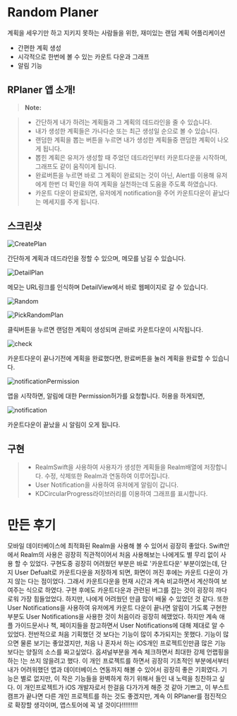 **Random Planer**
==================
계획을 세우기만 하고 지키지 못하는 사람들을 위한, 
재미있는 랜덤 계획 어플리케이션

  - 간편한 계획 생성
  - 시각적으로 한번에 볼 수 있는 카운트 다운과 그래프
  - 알림 기능




**RPlaner 앱 소개!**
---

> **Note:**

> -  간단하게 내가 하려는 계획들과 그 계획의 데드라인을 줄 수 있습니다. 
> -  내가 생성한 계획들은 가나다순 또는 최근 생성일 순으로 볼 수 있습니다. 
> -  랜덤한 계획을 뽑는 버튼을 누르면 내가 생성한 계획들중 랜덤한 계획이 나오게 됩니다. 
> -  뽑힌 계획은 유저가 생성할 때 주었던 데드라인부터 카운트다운을 시작하며, 그래프도 같이 움직이게 됩니다. 
> - 완료버튼을 누르면 바로 그 계획이 완료되는 것이 아닌, Alert를 이용해 유저에게 한번 더 확인을 하여 계획을 실천하는데 도움을 주도록 하였습니다.
> - 카운트 다운이 완료되면, 유저에게 notification을 주어 카운트다운이 끝났다는 메세지를 주게 됩니다. 

**스크린샷**
---

![CreatePlan](./image/CreatePlan.jpeg)

간단하게 계획과 데드라인을 정할 수 있으며, 메모를 남길 수 있습니다.

![DetailPlan](./image/DetailPlan.jpeg)

메모는 URL링크를 인식하며 DetailView에서 바로 웹페이지로 갈 수 있습니다. 

![Random](./image/Random.jpeg)



![PickRandomPlan](./image/PickRandomPlan.jpeg)


클릭버튼을 누르면 랜덤한 계획이 생성되며 곧바로 카운트다운이 시작됩니다.

![check](./image/check.jpeg)

카운트다운이 끝나기전에 계획을 완료했다면, 완료버튼을 눌러 계획을 완료할 수 있습니다. 

![notificationPermission](./image/notificationPermission.jpeg)

앱을 시작하면, 알림에 대한 Permission허가를 요청합니다.
허용을 하게되면,

![notification](./image/notification.jpeg)


카운트다운이 끝났을 시 알림이 오게 됩니다.



**구현**
--------

> - RealmSwift을 사용하여 사용자가 생성한 계획들을 Realm배열에 저장합니다.  수정, 삭제또한 Realm과 연동하여 이루어집니다. 
> - User Notification을 사용하여 유저에게 알림이 갑니다. 
> - KDCircularProgress라이브러리를 이용하여 그래프를 표시합니다. 
> 


**만든 후기**
==========
모바일 데이터베이스에 최적화된 Realm을 사용해 볼 수 있어서 굉장히 좋았다. Swift안에서 Realm의 사용은 굉장히 직관적이어서 처음 사용해보는 나에게도 별 무리 없이 사용 할 수 있었다. 
구현도중 굉장히 어려웠던 부분은 바로 '카운트다운' 부분이었는데, 
단지 User Defualt로 카운트다운을 저장하게 되면, 화면이 꺼진 후에는 카운트 다운이 가지 않는 다는 점이었다. 그래서 카운트다운을 현재 시간과 계속 비교하면서 계산하여 보여주는 식으로 하였다. 구현 후에도 카운트다운과 관련된 버그를 잡는 것이 굉장히 까다로워 가장 힘들었었다. 하지만,  나에게 어려웠던 만큼 많이 배울 수 있었던 것 같다. 
또한 User Notifications을 사용하여 유저에게 카운트 다운이 끝나면 알림이 가도록 구현한 부분도 User Notifications을 사용한 것이 처음이라 굉장히 헤맸었다. 하지만 계속 애플 가이드문서나 책, 페이지들을 참고하면서 User Notifications에 대해 제대로 알 수 있었다.
전반적으로 처음 기획했던 것 보다는 기능이 많이 추가되지는 못했다. 
기능이 많으면 물론 보기는 좋았겠지만, 처음 나 혼자서 하는 iOS개인 프로젝트인만큼 많은 기능보다는 양질의 소스를 짜고싶었다. 옵셔널부분을 계속 체크하면서 최대한 강제 언랩핑을 하는 !는 쓰지 않을려고 했다. 
이 개인 프로젝트를 하면서 굉장히 기초적인 부분에서부터 내가 어려워했던 앱과 데이터베이스 연동까지 해볼 수 있어서 굉장히 좋은 기회였다. 
기능은 별로 없지만, 이 작은 기능들을 완벽하게 하기 위해서 들인 내 노력을 칭찬하고 싶다. 
이 개인프로젝트가 iOS 개발자로서 한걸음 다가가게 해준 것 같아 기쁘고,  이 부스트캠프가 끝나면 다른 개인 프로젝트를 하는 것도 좋겠지만, 계속 이 RPlaner를 점진적으로 확장할 생각이며,  앱스토어에 꼭 낼 것이다!!!!!!!!!
 
